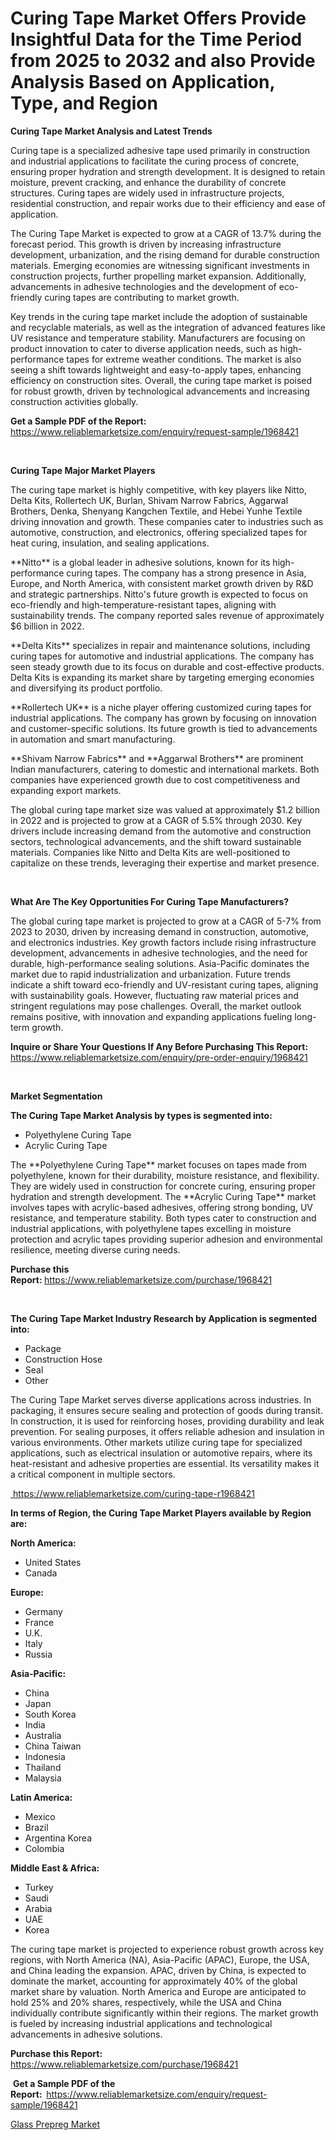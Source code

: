 <p><h1>Curing Tape Market Offers Provide Insightful Data for the Time Period from 2025 to 2032 and also Provide Analysis Based on Application, Type, and Region</h1></p><p><strong>Curing Tape Market Analysis and Latest Trends</strong></p>
<p><p>Curing tape is a specialized adhesive tape used primarily in construction and industrial applications to facilitate the curing process of concrete, ensuring proper hydration and strength development. It is designed to retain moisture, prevent cracking, and enhance the durability of concrete structures. Curing tapes are widely used in infrastructure projects, residential construction, and repair works due to their efficiency and ease of application.</p><p>The Curing Tape Market is expected to grow at a CAGR of 13.7% during the forecast period. This growth is driven by increasing infrastructure development, urbanization, and the rising demand for durable construction materials. Emerging economies are witnessing significant investments in construction projects, further propelling market expansion. Additionally, advancements in adhesive technologies and the development of eco-friendly curing tapes are contributing to market growth.</p><p>Key trends in the curing tape market include the adoption of sustainable and recyclable materials, as well as the integration of advanced features like UV resistance and temperature stability. Manufacturers are focusing on product innovation to cater to diverse application needs, such as high-performance tapes for extreme weather conditions. The market is also seeing a shift towards lightweight and easy-to-apply tapes, enhancing efficiency on construction sites. Overall, the curing tape market is poised for robust growth, driven by technological advancements and increasing construction activities globally.</p></p>
<p><strong>Get a Sample PDF of the Report:&nbsp;</strong> <a href="https://www.reliablemarketsize.com/enquiry/request-sample/1968421?utm_campaign=2111&utm_medium=2&utm_source=Github&utm_content=ia&utm_term=25012025&utm_id=curing-tape">https://www.reliablemarketsize.com/enquiry/request-sample/1968421</a></p>
<p>&nbsp;</p>
<p><strong>Curing Tape Major Market Players</strong></p>
<p><p>The curing tape market is highly competitive, with key players like Nitto, Delta Kits, Rollertech UK, Burlan, Shivam Narrow Fabrics, Aggarwal Brothers, Denka, Shenyang Kangchen Textile, and Hebei Yunhe Textile driving innovation and growth. These companies cater to industries such as automotive, construction, and electronics, offering specialized tapes for heat curing, insulation, and sealing applications.</p><p>**Nitto** is a global leader in adhesive solutions, known for its high-performance curing tapes. The company has a strong presence in Asia, Europe, and North America, with consistent market growth driven by R&D and strategic partnerships. Nitto's future growth is expected to focus on eco-friendly and high-temperature-resistant tapes, aligning with sustainability trends. The company reported sales revenue of approximately $6 billion in 2022.</p><p>**Delta Kits** specializes in repair and maintenance solutions, including curing tapes for automotive and industrial applications. The company has seen steady growth due to its focus on durable and cost-effective products. Delta Kits is expanding its market share by targeting emerging economies and diversifying its product portfolio.</p><p>**Rollertech UK** is a niche player offering customized curing tapes for industrial applications. The company has grown by focusing on innovation and customer-specific solutions. Its future growth is tied to advancements in automation and smart manufacturing.</p><p>**Shivam Narrow Fabrics** and **Aggarwal Brothers** are prominent Indian manufacturers, catering to domestic and international markets. Both companies have experienced growth due to cost competitiveness and expanding export markets.</p><p>The global curing tape market size was valued at approximately $1.2 billion in 2022 and is projected to grow at a CAGR of 5.5% through 2030. Key drivers include increasing demand from the automotive and construction sectors, technological advancements, and the shift toward sustainable materials. Companies like Nitto and Delta Kits are well-positioned to capitalize on these trends, leveraging their expertise and market presence.</p></p>
<p>&nbsp;</p>
<p><strong>What Are The Key Opportunities For Curing Tape Manufacturers?</strong></p>
<p><p>The global curing tape market is projected to grow at a CAGR of 5-7% from 2023 to 2030, driven by increasing demand in construction, automotive, and electronics industries. Key growth factors include rising infrastructure development, advancements in adhesive technologies, and the need for durable, high-performance sealing solutions. Asia-Pacific dominates the market due to rapid industrialization and urbanization. Future trends indicate a shift toward eco-friendly and UV-resistant curing tapes, aligning with sustainability goals. However, fluctuating raw material prices and stringent regulations may pose challenges. Overall, the market outlook remains positive, with innovation and expanding applications fueling long-term growth.</p></p>
<p><strong>Inquire or Share Your Questions If Any Before Purchasing This Report:</strong> <a href="https://www.reliablemarketsize.com/enquiry/pre-order-enquiry/1968421?utm_campaign=2111&utm_medium=2&utm_source=Github&utm_content=ia&utm_term=25012025&utm_id=curing-tape">https://www.reliablemarketsize.com/enquiry/pre-order-enquiry/1968421</a></p>
<p>&nbsp;</p>
<p><strong>Market Segmentation</strong></p>
<p><strong>The Curing Tape Market Analysis by types is segmented into:</strong></p>
<p><ul><li>Polyethylene Curing Tape</li><li>Acrylic Curing Tape</li></ul></p>
<p><p>The **Polyethylene Curing Tape** market focuses on tapes made from polyethylene, known for their durability, moisture resistance, and flexibility. They are widely used in construction for concrete curing, ensuring proper hydration and strength development. The **Acrylic Curing Tape** market involves tapes with acrylic-based adhesives, offering strong bonding, UV resistance, and temperature stability. Both types cater to construction and industrial applications, with polyethylene tapes excelling in moisture protection and acrylic tapes providing superior adhesion and environmental resilience, meeting diverse curing needs.</p></p>
<p><strong>Purchase this Report:&nbsp;</strong><a href="https://www.reliablemarketsize.com/purchase/1968421?utm_campaign=2111&utm_medium=2&utm_source=Github&utm_content=ia&utm_term=25012025&utm_id=curing-tape">https://www.reliablemarketsize.com/purchase/1968421</a></p>
<p>&nbsp;</p>
<p><strong>The Curing Tape Market Industry Research by Application is segmented into:</strong></p>
<p><ul><li>Package</li><li>Construction Hose</li><li>Seal</li><li>Other</li></ul></p>
<p><p>The Curing Tape Market serves diverse applications across industries. In packaging, it ensures secure sealing and protection of goods during transit. In construction, it is used for reinforcing hoses, providing durability and leak prevention. For sealing purposes, it offers reliable adhesion and insulation in various environments. Other markets utilize curing tape for specialized applications, such as electrical insulation or automotive repairs, where its heat-resistant and adhesive properties are essential. Its versatility makes it a critical component in multiple sectors.</p></p>
<p><a href="https://www.reliablemarketsize.com/curing-tape-r1968421?utm_campaign=2111&utm_medium=2&utm_source=Github&utm_content=ia&utm_term=25012025&utm_id=curing-tape">&nbsp;https://www.reliablemarketsize.com/curing-tape-r1968421</a></p>
<p><strong>In terms of Region, the Curing Tape Market Players available by Region are:</strong></p>
<p>
    <p> <strong> North America: </strong>
        <ul>
            <li>United States</li>
            <li>Canada</li>
        </ul>
        </p> 
    <p> <strong> Europe: </strong>
        <ul>
            <li>Germany</li>
            <li>France</li>
            <li>U.K.</li>
            <li>Italy</li>
            <li>Russia</li>
        </ul>
        </p> 
    <p> <strong> Asia-Pacific: </strong>
        <ul>
            <li>China</li>
            <li>Japan</li>
            <li>South Korea</li>
            <li>India</li>
            <li>Australia</li>
            <li>China Taiwan</li>
            <li>Indonesia</li>
            <li>Thailand</li>
            <li>Malaysia</li>
        </ul>
        </p> 
    <p> <strong> Latin America: </strong>
        <ul>
            <li>Mexico</li>
            <li>Brazil</li>
            <li>Argentina Korea</li>
            <li>Colombia</li>
        </ul>
        </p> 
    <p> <strong> Middle East & Africa: </strong>
        <ul>
            <li>Turkey</li>
            <li>Saudi</li>
            <li>Arabia</li>
            <li>UAE</li>
            <li>Korea</li>
        </ul>
    </p>
    </p>
<p><p>The curing tape market is projected to experience robust growth across key regions, with North America (NA), Asia-Pacific (APAC), Europe, the USA, and China leading the expansion. APAC, driven by China, is expected to dominate the market, accounting for approximately 40% of the global market share by valuation. North America and Europe are anticipated to hold 25% and 20% shares, respectively, while the USA and China individually contribute significantly within their regions. The market growth is fueled by increasing industrial applications and technological advancements in adhesive solutions.</p></p>
<p><strong>Purchase this Report: </strong><a href="https://www.reliablemarketsize.com/purchase/1968421?utm_campaign=2111&utm_medium=2&utm_source=Github&utm_content=ia&utm_term=25012025&utm_id=curing-tape">https://www.reliablemarketsize.com/purchase/1968421</a></p>
<p>&nbsp;<strong>Get a Sample PDF of the Report:&nbsp;&nbsp;</strong><a href="https://www.reliablemarketsize.com/enquiry/request-sample/1968421?utm_campaign=2111&utm_medium=2&utm_source=Github&utm_content=ia&utm_term=25012025&utm_id=curing-tape">https://www.reliablemarketsize.com/enquiry/request-sample/1968421</a></p>
<p><strong></strong></p>
<p><p><a href="https://github.com/mookiesville/Market-Research-Report-List-1/blob/main/glass-prepreg-market.md?utm_campaign=2111&utm_medium=2&utm_source=Github&utm_content=ia&utm_term=25012025&utm_id=curing-tape">Glass Prepreg Market</a></p></p>